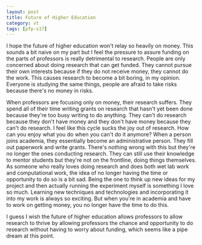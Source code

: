 ```yaml
---
layout: post
title: Future of Higher Education
category: vt
tags: [pfp-s17]
---
```


I hope the future of higher education won't relay so heavily on money. This sounds a bit naive on my part but I feel the pressure to assure funding on the parts of professors is really detrimental to research. People are only concerned about doing research that can get funded. They cannot pursue their own interests because if they do not receive money, they cannot do the work. This causes research to become a bit boring, in my opinion. Everyone is studying the same things, people are afraid to take risks because there's no money in risks. 

When professors are focusing only on money, their research suffers. They spend all of their time writing grants on research that hasn't yet been done because they're too busy writing to do anything. They can't do research because they don't have money and they don't have money because they can't do research. I feel like this cycle sucks the joy out of research. How can you enjoy what you do when you can't do it anymore? When a person joins academia, they essentially become an administrative person. They fill out paperwork and write grants. There's nothing wrong with this but they're no longer the ones conducting research. They can still use their knowledge to mentor students but they're not on the frontline, doing things themselves. As someone who really loves doing research and does both wet lab work and computational work, the idea of no longer having the time or opportunity to do so is a bit sad. Being the one to think up new ideas for my project and then actually running the experiment myself is something I love so much. Learning new techniques and technologies and incorporating it into my work is always so exciting. But when you're in academia and have to work on getting money, you no longer have the time to do this. 

I guess I wish the future of higher education allows professors to allow research to thrive by allowing professors the chance and opportunity to do research without having to worry about funding, which seems like a pipe dream at this point. 
